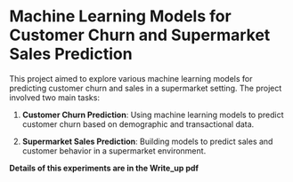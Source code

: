 # Machine Learning Models for Customer Churn and Supermarket Sales Prediction

This project aimed to explore various machine learning models for predicting customer churn and sales in a supermarket setting. The project involved two main tasks:

1. **Customer Churn Prediction**: Using machine learning models to predict customer churn based on demographic and transactional data.

2. **Supermarket Sales Prediction**: Building models to predict sales and customer behavior in a supermarket environment.

**Details of this experiments are in the Write_up pdf**
